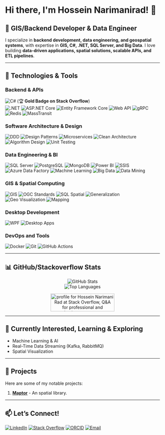 # Hi there, I'm Hossein Narimanirad! 👋  

## 🚀 GIS/Backend Developer & Data Engineer  
I specialize in **backend development, data engineering, and geospatial systems**, with expertise in **GIS, C#, .NET, SQL Server, and Big Data**. I love building **data-driven applications, spatial solutions, scalable APIs, and ETL pipelines**.  

---

## 🔧 **Technologies & Tools**  
 
### **Backend & APIs**  
![C#](https://img.shields.io/badge/C%23-239120?style=flat&logo=c-sharp&logoColor=white) (🏆 **Gold Badge on Stack Overflow**)  
![.NET](https://img.shields.io/badge/.NET-512BD4?style=flat&logo=.net&logoColor=white)
![ASP.NET Core](https://img.shields.io/badge/ASP.NET_Core-512BD4?style=flat&logo=.net&logoColor=white)
![Entity Framework Core](https://img.shields.io/badge/EF_Core-512BD4?style=flat&logo=.net&logoColor=white)
![Web API](https://img.shields.io/badge/Web_API-512BD4?style=flat&logo=.net&logoColor=white)
![gRPC](https://img.shields.io/badge/gRPC-4285F4?style=flat&logo=google-cloud&logoColor=white)
![Redis](https://img.shields.io/badge/Redis-DC382D?style=flat&logo=redis&logoColor=white) 
![MassTransit](https://img.shields.io/badge/MassTransit_(Kafka)-231F20?style=flat&logo=apache-kafka&logoColor=white)

### **Software Architecture & Design**  
![DDD](https://img.shields.io/badge/DDD-02569B?style=flat)
![Design Patterns](https://img.shields.io/badge/Design_Patterns-FF6F00?style=flat)
![Microservices](https://img.shields.io/badge/Microservices-1890F1?style=flat)
![Clean Architecture](https://img.shields.io/badge/Clean_Architecture-02569B?style=flat)
![Algorithm Design](https://img.shields.io/badge/Algorithms-FF6F00?style=flat)
![Unit Testing](https://img.shields.io/badge/Unit_Testing-25A162?style=flat&logo=testcafe&logoColor=white)

### **Data Engineering & BI**  
![SQL Server](https://img.shields.io/badge/SQL_Server-CC2927?style=flat&logo=microsoft-sql-server&logoColor=white)
![PostgreSQL](https://img.shields.io/badge/PostgreSQL-4169E1?style=flat&logo=postgresql&logoColor=white)
![MongoDB](https://img.shields.io/badge/MongoDB-47A248?style=flat&logo=mongodb&logoColor=white)
![Power BI](https://img.shields.io/badge/Power_BI-F2C811?style=flat&logo=powerbi&logoColor=black)
![SSIS](https://img.shields.io/badge/SSIS-CC2927?style=flat&logo=microsoft-sql-server&logoColor=white)
![Azure Data Factory](https://img.shields.io/badge/Azure_Data_Factory-0089D6?style=flat&logo=microsoftazure&logoColor=white)
![Machine Learning](https://img.shields.io/badge/Machine_Learning-FF6F00?style=flat&logo=tensorflow&logoColor=white)
![Big Data](https://img.shields.io/badge/Big_Data-E2523F?style=flat&logo=apache-spark&logoColor=white)
![Data Mining](https://img.shields.io/badge/Data_Mining-0078D4?style=flat&logo=microsoft-academic&logoColor=white)  
 
### **GIS & Spatial Computing**  
![GIS](https://img.shields.io/badge/GIS-3D7DB1?style=flat)
![OGC Standards](https://img.shields.io/badge/OGC_Standards-3D7DB1?style=flat)
![SQL Spatial](https://img.shields.io/badge/SQL_Spatial-CC2927?style=flat&logo=microsoft-sql-server&logoColor=white)
![Generalization](https://img.shields.io/badge/Generalization-3D7DB1?style=flat)
![Geo Visualization](https://img.shields.io/badge/Geo_Visualization-3D7DB1?style=flat)
![Mapping](https://img.shields.io/badge/Mapping-3D7DB1?style=flat)

### **Desktop Development**  
![WPF](https://img.shields.io/badge/WPF-512BD4?style=flat&logo=.net&logoColor=white)
![Desktop Apps](https://img.shields.io/badge/Desktop_Applications-0078D4?style=flat&logo=windows&logoColor=white)

### **DevOps and Tools**  
![Docker](https://img.shields.io/badge/Docker-2496ED?style=flat&logo=docker&logoColor=white)
![Git](https://img.shields.io/badge/Git-F05032?style=flat&logo=git&logoColor=white)
![GitHub Actions](https://img.shields.io/badge/GitHub_Actions-2088FF?style=flat&logo=github-actions&logoColor=white)  

---

## 📊 GitHub/Stackoverflow Stats

<div align="center">
  <img src="https://github-readme-stats-sigma-five.vercel.app/api?username=hosseinnarimanirad&show_icons=true&count_private=true&include_all_commits=true&theme=gruvbox" alt="GitHub Stats" />
  <br />
  <img src="https://github-readme-stats-sigma-five.vercel.app/api/top-langs/?username=hosseinnarimanirad&layout=compact&count_private=true&include_all_commits=true&theme=gruvbox" alt="Top Languages" />
</div>
 
<p align="center">
  <a  href="https://stackoverflow.com/users/1468295/hossein-narimani-rad"><img src="https://stackoverflow.com/users/flair/1468295.png" width="208" height="58" alt="profile for Hossein Narimani Rad at Stack Overflow, Q&amp;A for professional and enthusiast programmers" title="profile for Hossein Narimani Rad at Stack Overflow, Q&amp;A for professional and enthusiast programmers"></a>
</p> 
 
---

## 🌱 Currently Interested, Learning & Exploring
- Machine Learning & AI
- Real-Time Data Streaming (Kafka, RabbitMQ)
- Spatial Visualization

---

## 💼 Projects
Here are some of my notable projects:

1. **[Maptor](https://github.com/hosseinnarimanirad/Maptor)** - An spatial library.


---

## 📫 **Let’s Connect!**  
[![LinkedIn](https://img.shields.io/badge/LinkedIn-0A66C2?style=flat&logo=linkedin&logoColor=white)](https://www.linkedin.com/in/hosseinnarimanirad/)
[![Stack Overflow](https://img.shields.io/badge/Stack_Overflow-F58025?style=flat&logo=stack-overflow&logoColor=white)](https://stackoverflow.com/users/1468295/hossein-narimani-rad)
[![ORCID](https://img.shields.io/badge/ORCID-A6CE39?style=flat&logo=orcid&logoColor=white)](https://orcid.org/0000-0002-0835-743X)
[![Email](https://img.shields.io/badge/Email-D14836?style=flat&logo=gmail&logoColor=white)](mailto:hossein.narimani.rad@gmail.com)

<!--
### Hi there 

<p align="center">
  <img src="https://github-readme-stats-sigma-five.vercel.app/api?username=hosseinnarimanirad&show_icons=true&count_private=true&include_all_commits=true&theme=gruvbox" />
</p>

 
<p align="center">
 <a href="https://www.linkedin.com/in/hosseinnarimanirad" rel="nofollow noreferrer">
    <img src="https://i.stack.imgur.com/gVE0j.png" alt="linkedin"> LinkedIn
  </a>
</p>
 

**hosseinnarimanirad/hosseinnarimanirad** is a ✨ _special_ ✨ repository because its `README.md` (this file) appears on your GitHub profile.

Here are some ideas to get you started:

- 🔭 I’m currently working on ...
- 🌱 I’m currently learning ...
- 👯 I’m looking to collaborate on ...
- 🤔 I’m looking for help with ...
- 💬 Ask me about ...
- 📫 How to reach me: ...
- 😄 Pronouns: ...
- ⚡ Fun fact: ...
-->
 
 
